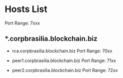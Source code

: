 # Hosts List

Port Range: 7xxx

## *.corpbrasilia.blockchain.biz

- rca.corpbrasilia.blockchain.biz
Port Range: 70xx

- peer1.corpbrasilia.blockchain.biz
Port Range: 71xx

- peer2.corpbrasilia.blockchain.biz
Port Range: 72xx
